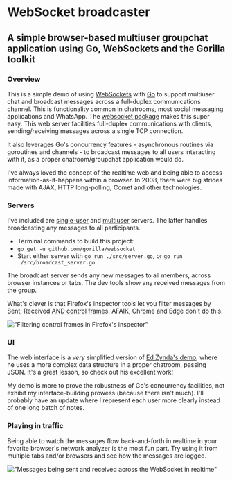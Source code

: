 # WebSocket broadcaster

## A simple browser-based multiuser groupchat application using Go, WebSockets and the Gorilla toolkit

### Overview
This is a simple demo of using [WebSockets](https://en.wikipedia.org/wiki/WebSocket) with [Go](https://golang.org/) to support multiuser chat and broadcast messages across a full-duplex communications channel. This is functionality common in chatrooms, most social messaging applications and WhatsApp. The [websocket package](https://www.gorillatoolkit.org/pkg/websocket) makes this super easy. This web server facilities full-duplex communications with clients, sending/receiving messages across a single TCP connection.

It also leverages Go's concurrency features - asynchronous routines via goroutines and channels - to broadcast messages to all users interacting with it, as a proper chatroom/groupchat application would do.

I've always loved the concept of the realtime web and being able to access information-as-it-happens within a browser. In 2008, there were big strides made with AJAX, HTTP long-polling, Comet and other technologies.

### Servers
I've included are [single-user](/src/server.go) and [multiuser](/src/broadcast_server.go) servers. The latter handles broadcasting any messages to all participants.

- Terminal commands to build this project:
 - `go get -u github.com/gorilla/websocket`
 - Start either server with `go run ./src/server.go`, or `go run ./src/broadcast_server.go`


 The broadcast server sends any new messages to all members, across browser instances or tabs. The dev tools show any received messages from the group.

 What's clever is that Firefox's inspector tools let you filter messages by Sent, Received [AND control frames](https://twitter.com/jasonsalas/status/1283908727821594624). AFAIK, Chrome and Edge don't do this.

 !["Filtering control frames in Firefox's inspector"](https://pbs.twimg.com/media/EdFbAeiU0AAU__c?format=jpg&name=360x360)


 ### UI
 The web interface is a _very_ simplified version of [Ed Zynda's demo](https://scotch.io/bar-talk/build-a-realtime-chat-server-with-go-and-websockets), where he uses a more complex data structure in a proper chatroom, passing JSON. It's a great lesson, so check out his excellent work!

 My demo is more to prove the robustness of Go's concurrency facilities, not exhibit my interface-building prowess (because there isn't much). I'll probably have an update where I represent each user more clearly instead of one long batch of notes.


 ### Playing in traffic
Being able to watch the messages flow back-and-forth in realtime in your favorite browser's network analyzer is the most fun part. Try using it from multiple tabs and/or browsers and see how the messages are logged.

!["Messages being sent and received across the WebSocket in realtime"](https://pbs.twimg.com/media/EdMuB7SUcAQSmcg?format=jpg)
